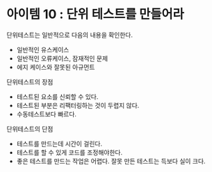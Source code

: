 # 아이템 10 : 단위 테스트를 만들어라

단위테스트는 일반적으로 다음의 내용을 확인한다.
- 일반적인 유스케이스
- 일반적인 오류케이스, 잠재적인 문제
- 에지 케이스와 잘못된 아규먼트

단위테스트의 장점
- 테스트된 요소를 신뢰할 수 있다.
- 테스트된 부분은 리팩터링하는 것이 두렵지 않다.
- 수동테스트보다 빠르다.

단위테스트의 단점
- 테스트를 만드는데 시간이 걸린다.
- 테스트를 할 수 있게 코드를 조정해야한다.
- 좋은 테스트를 만드는 작업은 어렵다. 잘못 만든 테스트는 득보다 실이 크다.
